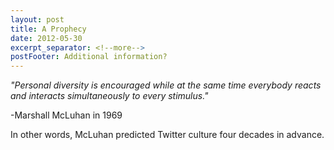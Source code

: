 ```yaml
---
layout: post
title: A Prophecy
date: 2012-05-30
excerpt_separator: <!--more-->
postFooter: Additional information?
---
```


<p><em>"Personal diversity is encouraged while at the same time everybody reacts and interacts simultaneously to every stimulus."</em></p><p>-Marshall McLuhan in 1969</p><p>In other words, McLuhan predicted Twitter culture four decades in advance.</p><p> </p>
